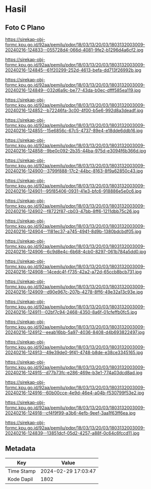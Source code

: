 # Hasil

## Foto C Plano

https://sirekap-obj-formc.kpu.go.id/92aa/pemilu/pdpr/18/03/13/20/03/1803132003009-20240216-124833--055728d4-066d-4081-9fe2-b1296d4a6cf2.jpg

https://sirekap-obj-formc.kpu.go.id/92aa/pemilu/pdpr/18/03/13/20/03/1803132003009-20240216-124845--61f20299-252d-4613-befa-dd713f26992b.jpg

https://sirekap-obj-formc.kpu.go.id/92aa/pemilu/pdpr/18/03/13/20/03/1803132003009-20240216-124849--032d6a9c-be77-43da-b0ec-dfff585ea119.jpg

https://sirekap-obj-formc.kpu.go.id/92aa/pemilu/pdpr/18/03/13/20/03/1803132003009-20240216-124852--b72246fa-3c00-4f00-b5e6-992d8a3deadf.jpg

https://sirekap-obj-formc.kpu.go.id/92aa/pemilu/pdpr/18/03/13/20/03/1803132003009-20240216-124855--15e6856c-67c5-4737-89e4-e18dde6ddb16.jpg

https://sirekap-obj-formc.kpu.go.id/92aa/pemilu/pdpr/18/03/13/20/03/1803132003009-20240216-124858--9be0c092-2b35-44ba-975d-e3094f6b366d.jpg

https://sirekap-obj-formc.kpu.go.id/92aa/pemilu/pdpr/18/03/13/20/03/1803132003009-20240216-124900--3799f888-17c2-44bc-8163-8f9a62850c43.jpg

https://sirekap-obj-formc.kpu.go.id/92aa/pemilu/pdpr/18/03/13/20/03/1803132003009-20240216-124901--95f85406-0931-41e3-bfc6-918886e5e0c6.jpg

https://sirekap-obj-formc.kpu.go.id/92aa/pemilu/pdpr/18/03/13/20/03/1803132003009-20240216-124902--f8722f87-cb03-47bb-8ff6-1211dbb75c26.jpg

https://sirekap-obj-formc.kpu.go.id/92aa/pemilu/pdpr/18/03/13/20/03/1803132003009-20240216-124904--1181ec37-a745-4941-8d9b-1380bdcbdf05.jpg

https://sirekap-obj-formc.kpu.go.id/92aa/pemilu/pdpr/18/03/13/20/03/1803132003009-20240216-124906--6c9d8e4c-6b68-4cb0-8297-061b784a5dd0.jpg

https://sirekap-obj-formc.kpu.go.id/92aa/pemilu/pdpr/18/03/13/20/03/1803132003009-20240216-124908--14cedc4f-f735-42a2-a72d-65ccb8bcb731.jpg

https://sirekap-obj-formc.kpu.go.id/92aa/pemilu/pdpr/18/03/13/20/03/1803132003009-20240216-124909--d90e967c-207b-4278-8ff6-49e32a13c93e.jpg

https://sirekap-obj-formc.kpu.go.id/92aa/pemilu/pdpr/18/03/13/20/03/1803132003009-20240216-124911--02bf7c94-2468-4350-8a6f-01cfeffb0fc5.jpg

https://sirekap-obj-formc.kpu.go.id/92aa/pemilu/pdpr/18/03/13/20/03/1803132003009-20240216-124912--eeab16bb-5a97-4036-8408-d4b693822497.jpg

https://sirekap-obj-formc.kpu.go.id/92aa/pemilu/pdpr/18/03/13/20/03/1803132003009-20240216-124913--49e39de0-9f41-4748-b8de-e38ce3345165.jpg

https://sirekap-obj-formc.kpu.go.id/92aa/pemilu/pdpr/18/03/13/20/03/1803132003009-20240216-124915--d77b73fc-e286-469e-b3e1-774a03dcd8ad.jpg

https://sirekap-obj-formc.kpu.go.id/92aa/pemilu/pdpr/18/03/13/20/03/1803132003009-20240216-124916--60b00cce-4e9d-46e4-a04b-f530799f53e2.jpg

https://sirekap-obj-formc.kpu.go.id/92aa/pemilu/pdpr/18/03/13/20/03/1803132003009-20240216-124918--cf4f9f99-a3b6-4efb-9eef-3aa1f63ff6ea.jpg

https://sirekap-obj-formc.kpu.go.id/92aa/pemilu/pdpr/18/03/13/20/03/1803132003009-20240216-124839--13851dcf-05d2-4257-a88f-0c64c6fccd11.jpg


## Metadata

| Key        | Value               |
| ---------- | ------------------- |
| Time Stamp | 2024-02-29 17:03:47 |
| Kode Dapil | 1802                |



